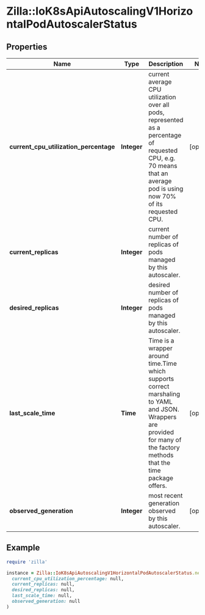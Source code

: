 # Zilla::IoK8sApiAutoscalingV1HorizontalPodAutoscalerStatus

## Properties

| Name | Type | Description | Notes |
| ---- | ---- | ----------- | ----- |
| **current_cpu_utilization_percentage** | **Integer** | current average CPU utilization over all pods, represented as a percentage of requested CPU, e.g. 70 means that an average pod is using now 70% of its requested CPU. | [optional] |
| **current_replicas** | **Integer** | current number of replicas of pods managed by this autoscaler. |  |
| **desired_replicas** | **Integer** | desired number of replicas of pods managed by this autoscaler. |  |
| **last_scale_time** | **Time** | Time is a wrapper around time.Time which supports correct marshaling to YAML and JSON.  Wrappers are provided for many of the factory methods that the time package offers. | [optional] |
| **observed_generation** | **Integer** | most recent generation observed by this autoscaler. | [optional] |

## Example

```ruby
require 'zilla'

instance = Zilla::IoK8sApiAutoscalingV1HorizontalPodAutoscalerStatus.new(
  current_cpu_utilization_percentage: null,
  current_replicas: null,
  desired_replicas: null,
  last_scale_time: null,
  observed_generation: null
)
```

